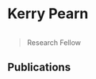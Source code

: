 # Kerry Pearn

```{include} ../badges/kerry_pearn_badges.txt
```

> Research Fellow

## Publications

```{include} ../publications/kerry_pearn_publications.txt
```